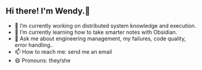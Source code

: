 ## Hi there! I'm Wendy.👋

- 🔭 I’m currently working on distributed system knowledge and execution.
- 🌱 I’m currently learning how to take smarter notes with Obsidian.
- 💬 Ask me about engineering management, my failures, code quality, error handling..
- 📫 How to reach me: send me an email
- 😄 Pronouns: they/she
